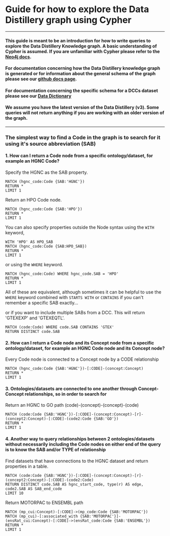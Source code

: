 # Guide for how to explore the Data Distillery graph using Cypher
--------
#### This guide is meant to be an introduction for how to write queries to explore the Data Distillery Knowledge graph. A basic understanding of Cypher is assumed. If you are unfamiliar with Cypher please refer to the [Neo4j docs](https://neo4j.com/developer/cypher/). 

#### For documentation concerning how the Data Distillery knowledge graph is generated or for information about the general schema of the graph please see our [github docs page](https://ubkg.docs.xconsortia.org).
#### For documentation concerning the specific schema for a DCCs dataset please see our [Data Dictionary](https://docs.google.com/document/d/1ubKqkQb40rC7jKRxY9z-SxtsdKqRNZg3Nvds8SpTIbM/edit)

#### We assume you have the latest version of the Data Distillery (v3). Some queries will not return anything if you are working with an older version of the graph.
--------


### The simplest way to find a Code in the graph is to search for it using it's source abbreviation (SAB)

#### 1. How can I return a Code node from a specific ontology/dataset, for example an HGNC Code?
Specify the HGNC as the SAB property.
```
MATCH (hgnc_code:Code {SAB:'HGNC'})
RETURN * 
LIMIT 1
```
Return an HPO Code node.
```
MATCH (hgnc_code:Code {SAB:'HPO'})
RETURN * 
LIMIT 1
```
You can also specify properties outside the Node syntax using the `WITH` keyword,
```
WITH 'HPO' AS HPO_SAB
MATCH (hgnc_code:Code {SAB:HPO_SAB})
RETURN * 
LIMIT 1
```
or using the `WHERE` keyword.

```
MATCH (hgnc_code:Code) WHERE hgnc_code.SAB = 'HPO'
RETURN * 
LIMIT 1
```

All of these are equivalent, although sometimes it can be helpful to use the `WHERE` keyword combined with `STARTS WITH` or `CONTAINS` if you can't remember a specific SAB exactly...


or if you want to include multiple SABs from a DCC. This will return 'GTEXEXP' and 'GTEXEQTL'.
```
MATCH (code:Code) WHERE code.SAB CONTAINS 'GTEX'
RETURN DISTINCT code.SAB
```




#### 2. How can I return a Code node and its Concept node from a specific ontology/dataset, for example an HGNC Code node and its Concept node?
Every Code node is connected to a Concept node by a CODE relationship
```
MATCH (hgnc_code:Code {SAB:'HGNC'})-[:CODE]-(concept:Concept)
RETURN * 
LIMIT 1
```



#### 3. Ontologies/datasets are connected to one another through Concept-Concept relationships, so in order to search for 
Return an HGNC to GO path (code)-(concept)-(concept)-(code)
```
MATCH (code:Code {SAB:'HGNC'})-[:CODE]-(concept:Concept)-[r]-(concept2:Concept)-[:CODE]-(code2:Code {SAB:'GO'})
RETURN * 
LIMIT 1
```


#### 4. Another way to query relationships between 2 ontologies/datasets without necessarily including the Code nodes on either end of the query is to know the SAB and/or TYPE of relationship 



Find datasets that have connections to the HGNC dataset and return properties in a table.
```
MATCH (code:Code {SAB:'HGNC'})-[:CODE]-(concept:Concept)-[r]-(concept2:Concept)-[:CODE]-(code2:Code)
RETURN DISTINCT code.SAB AS hgnc_start_code, type(r) AS edge, code2.SAB AS SAB_end_code
LIMIT 10
```



Return MOTORPAC to ENSEMBL path
```
MATCH (mp_cui:Concept)-[:CODE]->(mp_code:Code {SAB:'MOTORPAC'}) 
MATCH (mp_cui)-[:associated_with {SAB:'MOTORPAC'}]-(ensRat_cui:Concept)-[:CODE]->(ensRat_code:Code {SAB:'ENSEMBL'})
RETURN *
LIMIT 1
```






